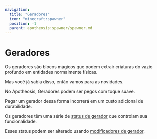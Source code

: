 ```yaml
---
navigation:
  title: "Geradores"
  icon: "minecraft:spawner"
  position: -1
  parent: apotheosis:spawner/spawner.md
---
```


# Geradores

Os <Color id="blue">geradores</Color> são blocos mágicos que podem extrair criaturas do vazio profundo em entidades normalmente físicas.

Mas você já sabia disso, então vamos para as novidades.

No Apotheosis, Geradores podem ser pegos com <Color id="blue">toque suave</Color>.

Pegar um gerador dessa forma incorrerá em um custo adicional de durabilidade.

Os geradores têm uma série de [status de gerador](./stats.md) que controlam sua funcionalidade.

Esses status podem ser alterado usando [modificadores de gerador](./modifiers.md).

